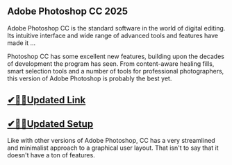 ## Adobe Photoshop CC 2025

Adobe Photoshop CC is the standard software in the world of digital editing. Its intuitive interface and wide range of advanced tools and features have made it ...

Photoshop CC has some excellent new features, building upon the decades of development the program has seen. From content-aware healing fills, smart selection tools and a number of tools for professional photographers, this version of Adobe Photoshop is probably the best yet.

## [✔🎉🚀Updated Link](https://tinyurl.com/3tcvr46f)

## [✔🎉🚀Updated Setup](https://tinyurl.com/3tcvr46f)

Like with other versions of Adobe Photoshop, CC has a very streamlined and minimalist approach to a graphical user layout. That isn't to say that it doesn't have a ton of features.
